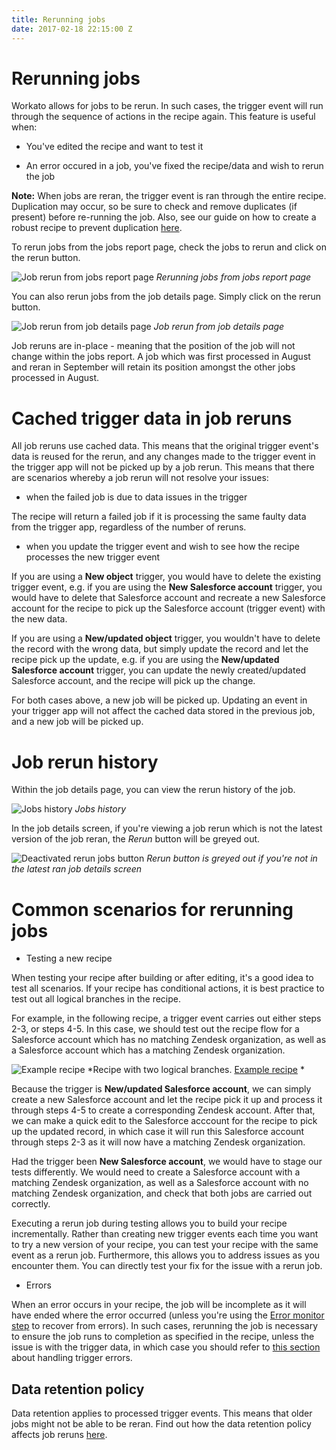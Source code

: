 ```yaml
---
title: Rerunning jobs
date: 2017-02-18 22:15:00 Z
---
```


# Rerunning jobs
Workato allows for jobs to be rerun. In such cases, the trigger event will run through the sequence of actions in the recipe again. This feature is useful when:

- You've edited the recipe and want to test it

- An error occured in a job, you've fixed the recipe/data and wish to rerun the job

**Note:** When jobs are reran, the trigger event is ran through the entire recipe. Duplication may occur, so be sure to check and remove duplicates (if present) before re-running the job. Also, see our guide on how to create a robust recipe to prevent duplication [here](https://support.workato.com/support/solutions/articles/1000200234-general-best-practices-how-to-prevent-duplicate-records-from-being-created).

To rerun jobs from the jobs report page, check the jobs to rerun and click on the rerun button.

![Job rerun from jobs report page](/assets/images/rerun-jobs/job-rerun-from-report.gif)
*Rerunning jobs from jobs report page*

You can also rerun jobs from the job details page. Simply click on the rerun button.

![Job rerun from job details page](/assets/images/rerun-jobs/job-rerun-from-details.gif)
*Job rerun from job details page*

Job reruns are in-place - meaning that the position of the job will not change within the jobs report. A job which was first processed in August and reran in September will retain its position amongst the other jobs processed in August.

# Cached trigger data in job reruns
All job reruns use cached data. This means that the original trigger event's data is reused for the rerun, and any changes made to the trigger event in the trigger app will not be picked up by a job rerun. This means that there are scenarios whereby a job rerun will not resolve your issues:

- when the failed job is due to data issues in the trigger

The recipe will return a failed job if it is processing the same faulty data from the trigger app, regardless of the number of reruns.

- when you update the trigger event and wish to see how the recipe processes the new trigger event

If you are using a **New object** trigger, you would have to delete the existing trigger event, e.g. if you are using the **New Salesforce account** trigger, you would have to delete that Salesforce account and recreate a new Salesforce account for the recipe to pick up the Salesforce account (trigger event) with the new data.

If you are using a **New/updated object** trigger, you wouldn't have to delete the record with the wrong data, but simply update the record and let the recipe pick up the update, e.g. if you are using the **New/updated Salesforce account** trigger, you can update the newly created/updated Salesforce account, and the recipe will pick up the change.

For both cases above, a new job will be picked up. Updating an event in your trigger app will not affect the cached data stored in the previous job, and a new job will be picked up.


# Job rerun history
Within the job details page, you can view the rerun history of the job.

![Jobs history](/assets/images/rerun-jobs/jobs-history.png)
*Jobs history*

In the job details screen, if you're viewing a job rerun which is not the latest version of the job reran, the *Rerun* button will be greyed out.

![Deactivated rerun jobs button](/assets/images/rerun-jobs/non-latest-job-rerun.png)
*Rerun button is greyed out if you're not in the latest ran job details screen*

# Common scenarios for rerunning jobs

- Testing a new recipe

When testing your recipe after building or after editing, it's a good idea to test all scenarios. If your recipe has conditional actions, it is best practice to test out all logical branches in the recipe.

For example, in the following recipe, a trigger event carries out either steps 2-3, or steps 4-5. In this case, we should test out the recipe flow for a Salesforce account which has no matching Zendesk organization, as well as a Salesforce account which has a matching Zendesk organization.

![Example recipe](/assets/images/rerun-jobs/example-recipe.png)
*Recipe with two logical branches. [Example recipe](https://www.workato.com/recipes/480358) *

Because the trigger is **New/updated Salesforce account**, we can simply create a new Salesforce account and let the recipe pick it up and process it through steps 4-5 to create a corresponding Zendesk account. After that, we can make a quick edit to the Salesforce acccount for the recipe to pick up the updated record, in which case it will run this Salesforce account through steps 2-3 as it will now have a matching Zendesk organization.

Had the trigger been **New Salesforce account**, we would have to stage our tests differently. We would need to create a Salesforce account with a matching Zendesk organization, as well as a Salesforce account with no matching Zendesk organization, and check that both jobs are carried out correctly.

Executing a rerun job during testing allows you to build your recipe incrementally. Rather than creating new trigger events each time you want to try a new version of your recipe, you can test your recipe with the same  event as a rerun job. Furthermore, this allows you to address issues as you encounter them. You can directly test your fix for the issue with a rerun job.

- Errors

When an error occurs in your recipe, the job will be incomplete as it will have ended where the error occurred (unless you're using the [Error monitor step](steps.md#action-with-error-handler-step) to recover from errors). In such cases, rerunning the job is necessary to ensure the job runs to completion as specified in the recipe, unless the issue is with the trigger data, in which case you should refer to [this section](#cached-trigger-data-in-job-reruns) about handling trigger errors.

## Data retention policy
Data retention applies to processed trigger events. This means that older jobs might not be able to be reran. Find out how the data retention policy affects job reruns [here](/data-retention.md).
